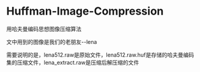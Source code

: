 # Huffman-Image-Compression
用哈夫曼编码思想图像压缩算法

文中用到的图像是我们的老朋友--lena

需要说明的是，lena512.raw是原始文件，lena512.raw.huf是存储的哈夫曼编码集的压缩文件，lena_extract.raw是压缩后解压缩的文件
